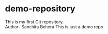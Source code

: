 # demo-repository
This is my first Git repository.
<br>
Author- Sanchita Behera
This is just a demo repo
